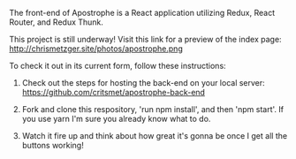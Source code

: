 The front-end of Apostrophe is a React application utilizing Redux, React Router, and Redux Thunk.

This project is still underway! Visit this link for a preview of the index page: http://chrismetzger.site/photos/apostrophe.png

To check it out in its current form, follow these instructions:

1) Check out the steps for hosting the back-end on your local server: https://github.com/critsmet/apostrophe-back-end

2) Fork and clone this respository, 'run npm install', and then 'npm start'. If you use yarn I'm sure you already know what to do.

3) Watch it fire up and think about how great it's gonna be once I get all the buttons working!
